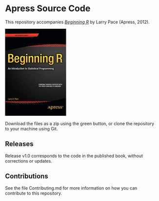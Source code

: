 # Apress Source Code

This repository accompanies [*Beginning R*](http://www.apress.com/9781430245544) by Larry Pace (Apress, 2012).

![Cover image](9781430245544.jpg)

Download the files as a zip using the green button, or clone the repository to your machine using Git.

## Releases

Release v1.0 corresponds to the code in the published book, without corrections or updates.

## Contributions

See the file Contributing.md for more information on how you can contribute to this repository.
